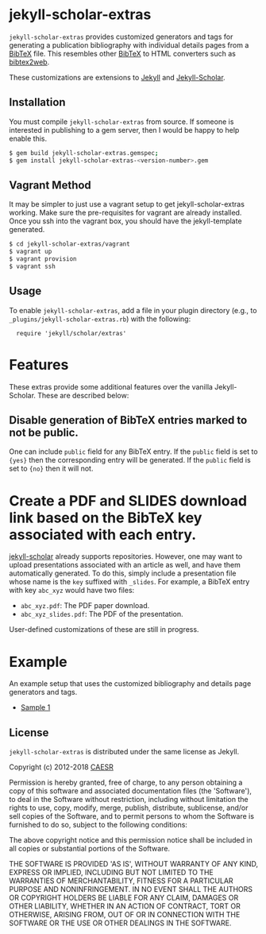 jekyll-scholar-extras
=====================

```jekyll-scholar-extras``` provides customized generators and tags for generating a publication bibliography with individual details pages from a [BibTeX](http://www.bibtex.org) file. This resembles other [BibTeX](http://www.bibtex.org) to HTML converters such as [bibtex2web](http://www.cs.washington.edu/homes/mernst/software/#bibtex2web).

These customizations are extensions to [Jekyll](http://jekyllrb.com/) and [Jekyll-Scholar](https://github.com/inukshuk/jekyll-scholar). 

Installation
------------

You must compile ```jekyll-scholar-extras``` from source.  If someone is interested in publishing to a gem server, then I would be happy to help enable this.

```bash
$ gem build jekyll-scholar-extras.gemspec; 
$ gem install jekyll-scholar-extras-<version-number>.gem  
```

Vagrant Method
-------------

It may be simpler to just use a vagrant setup to get jekyll-scholar-extras working.  Make sure the pre-requisites for vagrant are already installed.  Once you ssh into the vagrant box, you should have the jekyll-template generated.

```bash
$ cd jekyll-scholar-extras/vagrant
$ vagrant up
$ vagrant provision
$ vagrant ssh
```

Usage
-----
To enable ```jekyll-scholar-extras```, add a file in your plugin directory (e.g., to `_plugins/jekyll-scholar-extras.rb`) with the following:

      require 'jekyll/scholar/extras'


# Features
These extras provide some additional features over the vanilla Jekyll-Scholar.  These are described below:

## Disable generation of BibTeX entries marked to not be public.
One can include `public` field for any BibTeX entry.  If the `public` field is set to `{yes}` then the corresponding entry will be generated.  If the `public` field is set to `{no}` then it will not.


# Create a PDF and SLIDES download link based on the BibTeX key associated with each entry.

[jekyll-scholar](https://github.com/inukshuk/jekyll-scholar) already supports repositories.  However, one may want to upload presentations associated with an article as well, and have them automatically generated.  To do this, simply include a presentation file whose name is the `key` suffixed with `_slides`.  For example, a BibTeX entry with key `abc_xyz` would have two files:
* `abc_xyz.pdf`: The PDF paper download.
* `abc_xyz_slides.pdf`: The PDF of the presentation.

User-defined customizations of these are still in progress.

# Example


An example setup that uses the customized bibliography and details page generators and tags.
* [Sample 1](https://caesr.uwaterloo.ca//publications/index.html)


License
-------

```jekyll-scholar-extras``` is distributed under the same license as Jekyll.

Copyright (c) 2012-2018 [CAESR](https://caesr.uwaterloo.ca/)

Permission is hereby granted, free of charge, to any person obtaining a copy
of this software and associated documentation files (the 'Software'), to deal
in the Software without restriction, including without limitation the rights
to use, copy, modify, merge, publish, distribute, sublicense, and/or sell
copies of the Software, and to permit persons to whom the Software is
furnished to do so, subject to the following conditions:

The above copyright notice and this permission notice shall be included in all
copies or substantial portions of the Software.

THE SOFTWARE IS PROVIDED 'AS IS', WITHOUT WARRANTY OF ANY KIND, EXPRESS OR
IMPLIED, INCLUDING BUT NOT LIMITED TO THE WARRANTIES OF MERCHANTABILITY,
FITNESS FOR A PARTICULAR PURPOSE AND NONINFRINGEMENT. IN NO EVENT SHALL THE
AUTHORS OR COPYRIGHT HOLDERS BE LIABLE FOR ANY CLAIM, DAMAGES OR OTHER
LIABILITY, WHETHER IN AN ACTION OF CONTRACT, TORT OR OTHERWISE, ARISING FROM,
OUT OF OR IN CONNECTION WITH THE SOFTWARE OR THE USE OR OTHER DEALINGS IN THE
SOFTWARE.

